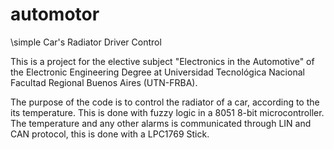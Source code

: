 # automotor
\simple Car's Radiator Driver Control

This is a project for the elective subject "Electronics in the Automotive" of the Electronic Engineering Degree at Universidad Tecnológica Nacional Facultad Regional Buenos Aires (UTN-FRBA).

The purpose of the code is to control the radiator of a car, according to the its temperature. This is done with fuzzy logic in a 8051 8-bit microcontroller.
The temperature and any other alarms is communicated through LIN and CAN protocol, this is done with a LPC1769 Stick.
